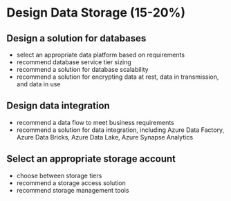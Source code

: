 # Design Data Storage (15-20%)

## Design a solution for databases

- select an appropriate data platform based on requirements
- recommend database service tier sizing
- recommend a solution for database scalability
- recommend a solution for encrypting data at rest, data in transmission, and data in use

## Design data integration

- recommend a data flow to meet business requirements
- recommend a solution for data integration, including Azure Data Factory, Azure Data Bricks, Azure Data Lake, Azure Synapse Analytics

## Select an appropriate storage account

- choose between storage tiers
- recommend a storage access solution
- recommend storage management tools
